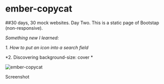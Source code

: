 # ember-copycat
##30 days, 30 mock websites. Day Two.
This is a static page of Bootstap (non-responsive). 

*Something new I learned:*

*1. How to put an icon into a search field*

*2. Discovering background-size: cover *



![ember-copycat](https://cloud.githubusercontent.com/assets/6165320/16542390/f96230fa-405a-11e6-9e21-c880fb84b5b1.png)


Screenshot

